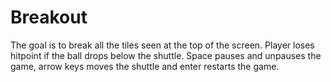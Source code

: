 # Breakout
The goal is to break all the tiles seen at the top of the screen. Player loses hitpoint if the ball drops below the shuttle. Space pauses and unpauses the game, arrow keys moves the shuttle and enter restarts the game.
